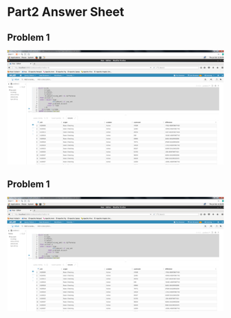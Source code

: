 # Part2 Answer Sheet
## Problem 1
![photo.PNG](https://github.com/jellybean18/SKCC_07785_FinalTest/blob/master/Images/problem1.PNG?raw=true)

## Problem 1
![photo.PNG](https://github.com/jellybean18/SKCC_07785_FinalTest/blob/master/Images/problem1.PNG?raw=true)
